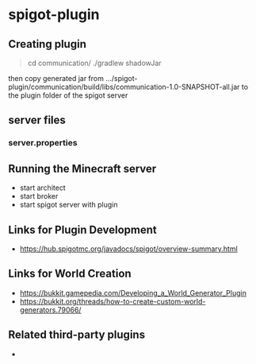 # spigot-plugin

## Creating plugin
> cd communication/
> ./gradlew shadowJar

then copy generated jar from .../spigot-plugin/communication/build/libs/communication-1.0-SNAPSHOT-all.jar to the plugin folder of the spigot server

## server files
### server.properties

## Running the Minecraft server
- start architect
- start broker
- start spigot server with plugin


## Links for Plugin Development
- https://hub.spigotmc.org/javadocs/spigot/overview-summary.html

## Links for World Creation
- https://bukkit.gamepedia.com/Developing_a_World_Generator_Plugin
- https://bukkit.org/threads/how-to-create-custom-world-generators.79066/

## Related third-party plugins
- 